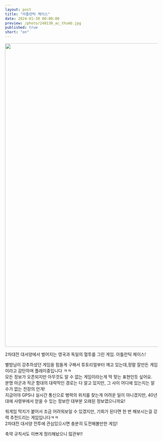 ```yaml
---
layout: post
title: "아틀란틱 체이스"
date: 2024-01-30 00:00:00
preview: /photo/240130_ac_thumb.jpg
published: true
short: "on"
---
```


<img src="/photo/240130_ac.png" width="1000">

2차대전 대서양에서 벌어지는 영국과 독일의 혈투를 그린 게임. 아틀란틱 체이스!<br>

별밤님이 강추하셨던 게임을 힘들게 구해서 튜토리얼부터 깨고 있는데,정말 잘만든 게임이라고 감탄하며 플레이중입니다 ㅋㅋ<br>
모든 정보가 오픈되지만 아무것도 알 수 없는 게임이라는게 딱 맞는 표현인듯 싶어요.<br>
분명 아군과 적군 함대의 대략적인 경로는 다 알고 있지만, 그 사이 어디에 있는지는 알 수가 없는 전장의 안개!<br>
지금이야 GPS나 실시간 통신으로 병력의 위치를 찾는게 어려운 일이 아니겠지만, 40년대에 사령부에서 얻을 수 있는 정보란 대부분 오래된 정보였으니까요!<br>

워게임 딱지가 붙어서 조금 어려워보일 수 있겠지만, 기회가 된다면 한 번 해보시는걸 강력 추천드리는 게임입니다ㅋㅋ<br>
2차대전 대서양 전투에 관심있으시면 충분히 도전해볼만한 게임!<br>

축약 규칙서도 이쁘게 정리해놨으니 많관부!!




